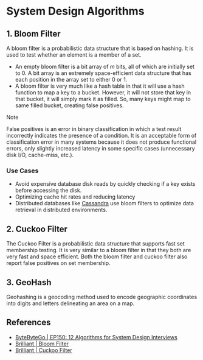 # System Design Algorithms

## 1. Bloom Filter

A bloom filter is a probabilistic data structure that is based on hashing. It is used to test whether an element is a member of a set.

- An empty bloom filter is a bit array of $m$ bits, all of which are initially set to $0$. A bit array is an extremely space-efficient data structure that has each position in the array set to either $0$ or $1$.
- A bloom filter is very much like a hash table in that it will use a hash function to map a key to a bucket. However, it will not store that key in that bucket, it will simply mark it as filled. So, many keys might map to same filled bucket, creating false positives.

> [!NOTE]
> False positives is an error in binary classification in which a test result incorrectly indicates the presence of a condition. It is an acceptable form of classification error in many systems because it does not produce functional errors, only slightly increased latency in some specific cases (unnecessary disk I/O, cache-miss, etc.).

### Use Cases

- Avoid expensive database disk reads by quickly checking if a key exists before accessing the disk. 
- Optimizing cache hit rates and reducing latency
- Distributed databases like [Cassandra](https://cassandra.apache.org/doc/latest/cassandra/managing/operating/bloom_filters.html) use bloom filters to optimize data retrieval in distributed environments. 

## 2. Cuckoo Filter

The Cuckoo Filter is a probabilistic data structure that supports fast set membership testing. It is very similar to a bloom filter in that they both are very fast and space efficient. Both the bloom filter and cuckoo filter also report false positives on set membership.

## 3. GeoHash

Geohashing is a geocoding method used to encode geographic coordinates into digits and letters delineating an area on a map.

## References

- [ByteByteGo | EP150: 12 Algorithms for System Design Interviews](https://blog.bytebytego.com/p/ep150-12-algorithms-for-system-design)
- [Brilliant | Bloom Filter](https://brilliant.org/wiki/bloom-filter/)
- [Brilliant | Cuckoo Filter](https://brilliant.org/wiki/cuckoo-filter/)